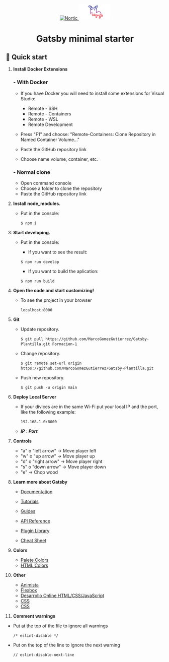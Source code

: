 <p align="center">
  <a href="https://nortic.es/">
    <img alt="Nortic" src="https://www.nortic.es/wp-content/uploads/2015/03/Logo_Nortic_1200.png" width="200" />
  </a>
  <a href="https://www.digitaliagbe.com/">
    <img alt="Digitalia" src="src/images/utils/digitalia_logo.png" width="100">
  </a>
</p>
<h1 align="center">
  Gatsby minimal starter
</h1>

## 🚀 Quick start

1.  **Install Docker Extensions**

    ### **- With Docker**
      - If you have Docker you will need to install some extensions for Visual Studio:

        + Remote - SSH
        + Remote - Containers
        + Remote - WSL
        + Remote Development

      - Press "F1" and choose: "Remote-Containers: Clone Repository in Named Container Volume..."
      - Paste the GitHub repository link
      - Choose name volume, container, etc.

    ### **- Normal clone**

      - Open command console 
      - Choose a folder to clone the repository
      - Paste the GitHub repository link

2.  **Install node_modules.**

    - Put in the console:

      ``` 
      $ npm i 
      ```
    

3.  **Start developing.**

    - Put in the console:

      + If you want to see the result:

      ```
      $ npm run develop
      ```

      + If you want to build the aplication:

      ```
      $ npm run build
      ```


4.  **Open the code and start customizing!**

    - To see the project in your browser

      ```
      localhost:8000
      ```

5. **Git**

    - Update repository.
      ```
      $ git pull https://github.com/MarcoGomezGutierrez/Gatsby-Plantilla.git Formacion-1
      ```
    - Change repository.
      ```
      $ git remote set-url origin https://github.com/MarcoGomezGutierrez/Gatsby-Plantilla.git
      ```
    - Push new repository.
      ```
      $ git push -u origin main
      ```

6. **Deploy Local Server**

    - If your divices are in the same Wi-Fi put your local IP and the port, like the following example:
      ```
      192.168.1.0:8000
      ```
    - ***IP*** : ***Port***

7. **Controls**

    + "a" o "left arrow" -> Move player left
    + "w" o "up arrow" -> Move player up
    + "d" o "right arrow" -> Move player right
    + "s" o "down arrow" -> Move player down
    + "e" -> Chop wood

8.  **Learn more about Gatsby**

    - [Documentation](https://www.gatsbyjs.com/docs/?utm_source=starter&utm_medium=readme&utm_campaign=minimal-starter)

    - [Tutorials](https://www.gatsbyjs.com/tutorial/?utm_source=starter&utm_medium=readme&utm_campaign=minimal-starter)

    - [Guides](https://www.gatsbyjs.com/tutorial/?utm_source=starter&utm_medium=readme&utm_campaign=minimal-starter)

    - [API Reference](https://www.gatsbyjs.com/docs/api-reference/?utm_source=starter&utm_medium=readme&utm_campaign=minimal-starter)

    - [Plugin Library](https://www.gatsbyjs.com/plugins?utm_source=starter&utm_medium=readme&utm_campaign=minimal-starter)

    - [Cheat Sheet](https://www.gatsbyjs.com/docs/cheat-sheet/?utm_source=starter&utm_medium=readme&utm_campaign=minimal-starter)


9. **Colors**

    - [Palete Colors](https://coolors.co/)
    - [HTML Colors](https://htmlcolorcodes.com/es/)


10. **Other**

    - [Animista](https://animista.net/)
    - [Flexbox](https://flexbox.help)
    - [Desarrollo Online HTML/CSS/JavaScript](https://codepen.io)
    - [CSS](https://www.w3schools.com/cssref/sel_hover.asp)
    - [CSS](https://www.w3schools.com/cssref/css_selectors.asp)


11. **Comment warnings**

  - Put at the top of the file to ignore all warnings

    ```
    /* eslint-disable */
    ```
    
  - Put on the top of the line to ignore the next warning

    ```
    // eslint-disable-next-line
    ```
